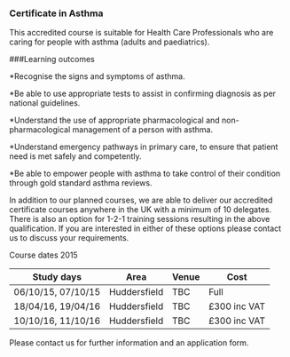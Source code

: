 ### Certificate in Asthma

This accredited course is suitable for Health Care Professionals who are caring for people with asthma (adults and paediatrics).

###Learning outcomes

*Recognise the signs and symptoms of asthma.

*Be able to use appropriate tests to assist in confirming diagnosis as per national guidelines.

*Understand the use of appropriate pharmacological and non-pharmacological management of a person with asthma.

*Understand emergency pathways in primary care, to ensure that patient need is met safely and competently.

*Be able to empower people with asthma to take control of their condition through gold standard asthma reviews.


In addition to our planned courses, we are able to deliver our accredited certificate courses anywhere in the UK with a minimum of 10 delegates. There is also an option for 1-2-1 training sessions resulting in the above qualification. If you are interested in either of these options please contact us to discuss your requirements.

Course dates 2015

|Study days	        |	Area          | Venue  |Cost          |	
|-------------------|---------------|--------|--------------|
|06/10/15, 07/10/15 | Huddersfield  | TBC	   | Full |
|18/04/16, 19/04/16 | Huddersfield  | TBC	   | £300 inc VAT |
|10/10/16, 11/10/16 | Huddersfield  | TBC    | £300 inc VAT |

Please contact us for further information and an application form.

